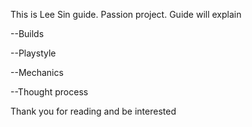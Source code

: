 This is Lee Sin guide. Passion project. Guide will explain

--Builds

--Playstyle

--Mechanics

--Thought process

Thank you for reading and be interested

